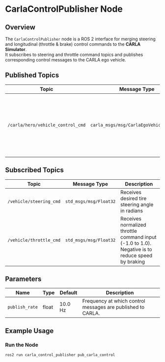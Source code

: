 # **CarlaControlPublisher Node**

## **Overview**
The `CarlaControlPublisher` node is a ROS 2 interface for merging steering and longitudinal (throttle & brake) control commands to the **CARLA Simulator**.  
It subscribes to steering and throttle command topics and publishes corresponding control messages to the CARLA ego vehicle.  


## **Published Topics**

| Topic | Message Type | Description |
|--------|---------------|-------------|
| `/carla/hero/vehicle_control_cmd` | `carla_msgs/msg/CarlaEgoVehicleControl` | Publishes combined throttle, steering, and braking commands to control the ego vehicle in CARLA. |



## **Subscribed Topics**

| Topic | Message Type | Description |
|--------|---------------|-------------|
| `/vehicle/steering_cmd` | `std_msgs/msg/Float32` | Receives desired tire steering angle in radians |
| `/vehicle/throttle_cmd` | `std_msgs/msg/Float32` | Receives normalized throttle command input (-1.0 to 1.0). Negative is to reduce speed by braking|


## **Parameters**

| Name | Type | Default | Description |
|------|------|----------|-------------|
| `publish_rate` | float | 10.0 Hz | Frequency at which control messages are published to CARLA. |


## **Example Usage**

### **Run the Node**
```bash
ros2 run carla_control_publisher pub_carla_control 